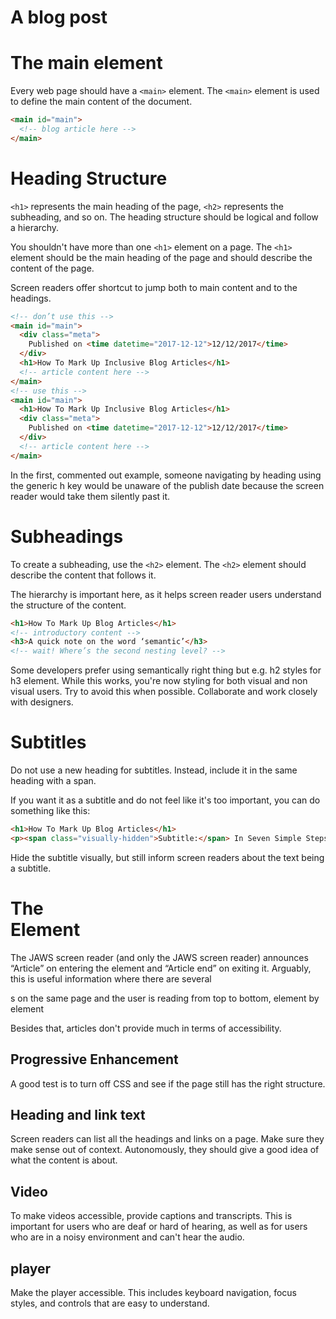 # A blog post

# The main element

Every web page should have a `<main>` element. The `<main>` element is used to define the main content of the document.

```html
<main id="main">
  <!-- blog article here -->
</main>
```

# Heading Structure

`<h1>` represents the main heading of the page, `<h2>` represents the subheading, and so on. The heading structure should be logical and follow a hierarchy.

You shouldn't have more than one `<h1>` element on a page. The `<h1>` element should be the main heading of the page and should describe the content of the page.

Screen readers offer shortcut to jump both to main content and to the headings.

```html
<!-- don’t use this -->
<main id="main">
  <div class="meta">
    Published on <time datetime="2017-12-12">12/12/2017</time>
  </div>
  <h1>How To Mark Up Inclusive Blog Articles</h1>
  <!-- article content here -->
</main>
<!-- use this -->
<main id="main">
  <h1>How To Mark Up Inclusive Blog Articles</h1>
  <div class="meta">
    Published on <time datetime="2017-12-12">12/12/2017</time>
  </div>
  <!-- article content here -->
</main>
```

In the first, commented out example, someone navigating
by heading using the generic h key would be unaware of
the publish date because the screen reader would take them
silently past it.

# Subheadings

To create a subheading, use the `<h2>` element. The `<h2>` element should describe the content that follows it.

The hierarchy is important here, as it helps screen reader users understand the structure of the content.

```html
<h1>How To Mark Up Blog Articles</h1>
<!-- introductory content -->
<h3>A quick note on the word ‘semantic’</h3>
<!-- wait! Where’s the second nesting level? -->
```

Some developers prefer using semantically right thing but e.g. h2 styles for h3 element. While this works, you're now styling for both visual and non visual users. Try to avoid this when possible. Collaborate and work closely with designers.

# Subtitles

Do not use a new heading for subtitles. Instead, include it in the same heading with a span.

If you want it as a subtitle and do not feel like it's too important, you can do something like this:

```html
<h1>How To Mark Up Blog Articles</h1>
<p><span class="visually-hidden">Subtitle:</span> In Seven Simple Steps</p>
```

Hide the subtitle visually, but still inform screen readers about the text being a subtitle.

# The <article> Element

The JAWS screen reader (and only the JAWS screen reader) announces “Article” on entering the element and “Article end” on exiting it. Arguably, this is useful information where there are several <article>s on the same page and the user is reading from top to bottom, element by element

Besides that, articles don't provide much in terms of accessibility.

# Progressive Enhancement

A good test is to turn off CSS and see if the page still has the right structure.

# Heading and link text

Screen readers can list all the headings and links on a page. Make sure they make sense out of context. Autonomously, they should give a good idea of what the content is about.

# Video

To make videos accessible, provide captions and transcripts. This is important for users who are deaf or hard of hearing, as well as for users who are in a noisy environment and can't hear the audio.

## player

Make the player accessible. This includes keyboard navigation, focus styles, and controls that are easy to understand.
